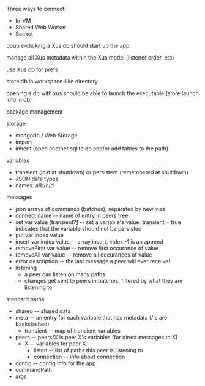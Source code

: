 Three ways to connect:

* In-VM
* Shared Web Worker
* Socket

double-clicking a Xus db should start up the app

manage all Xus metadata within the Xus model (listener order, etc)

use Xus db for prefs

store db in workspace-like directory

opening a db with xus should be able to launch the executable (store launch info in db)

package management

storage

* mongodb / Web Storage
* import
* inherit (open another sqlite db and/or add tables to the path)

variables

* transient (lost at shutdown) or persistent (remembered at shutdown)
* JSON data types
* names: a/b/c/d

messages

* json arrays of commands (batches), separated by newlines
* connect name -- name of entry in peers tree
* set var value [transient?] -- set a variable's value, transient =
  true indicates that the variable should not be persisted
* put var index value
* insert var index value -- array insert, index -1 is an append
* removeFirst var value -- remove first occurance of value
* removeAll var value -- remove all occurances of value
* error description -- the last message a peer will ever receive!
* listening
   * a peer can listen on many paths
   * changes get sent to peers in batches, filtered by what they are listening to

standard paths

* shared  -- shared data
* meta -- an entry for each variable that has metadata (/'s are backslashed)
   * transient -- map of transient variables
* peers -- peers/X is peer X's variables (for direct messages to X)
   * X -- variables for peer X
      * listen -- list of paths this peer is listening to
      * connection -- info about connection
* config -- config info for the app
 * commandPath
 * args
